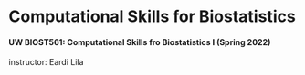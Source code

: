 # Computational Skills for Biostatistics
#### UW BIOST561: Computational Skills fro Biostatistics I (Spring 2022)
instructor: Eardi Lila
